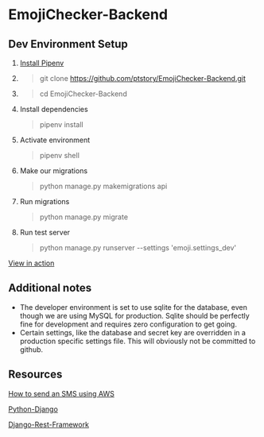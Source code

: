 # EmojiChecker-Backend

## Dev Environment Setup
1. [Install Pipenv](https://pipenv.readthedocs.io/en/latest/)
2. >git clone https://github.com/ptstory/EmojiChecker-Backend.git
3. >cd EmojiChecker-Backend
4. Install dependencies 
    >pipenv install
5. Activate environment 
    >pipenv shell
6. Make our migrations
    >python manage.py makemigrations api
7. Run migrations
    >python manage.py migrate
8. Run test server 
    >python manage.py runserver --settings 'emoji.settings_dev'
    
[View in action](http://ec2-184-72-136-95.compute-1.amazonaws.com:8080/auth/)

## Additional notes
- The developer environment is set to use sqlite for the database, even though we are using MySQL for production. Sqlite should be perfectly fine for development and requires zero configuration to get going.
- Certain settings, like the database and secret key are overridden in a production specific settings file. This will obviously not be committed to github.
## Resources 

[How to send an SMS using AWS](https://docs.aws.amazon.com/sns/latest/dg/sms_publish-to-phone.html)

[Python-Django](https://docs.djangoproject.com/en/2.1/)

[Django-Rest-Framework](http://www.django-rest-framework.org/)


